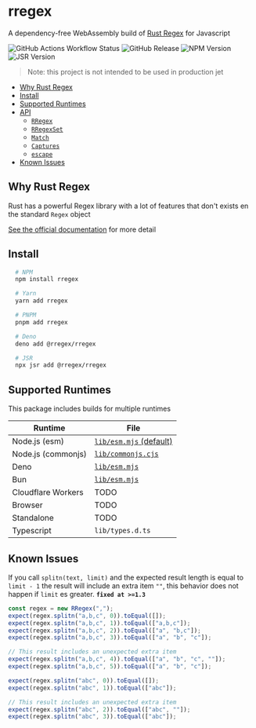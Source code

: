 # rregex

A dependency-free WebAssembly build of [Rust Regex](https://docs.rs/regex/latest/regex/) for Javascript

![GitHub Actions Workflow Status](https://img.shields.io/github/actions/workflow/status/2fd/rregex/release.yml?branch=master) ![GitHub Release](https://img.shields.io/github/v/release/2fd/rregex) ![NPM Version](https://img.shields.io/npm/v/rregex)
![JSR Version](https://img.shields.io/jsr/v/%40rregex/rregex)

> Note: this project is not intended to be used in production jet

- [Why Rust Regex](#why-rust-regex)
- [Install](#install)
- [Supported Runtimes](#supported-runtimes)
- [API](https://tsdocs.dev/docs/rregex/latest)
  - [`RRegex`](https://tsdocs.dev/docs/rregex/latest/classes/RRegex.html)
  - [`RRegexSet`](https://tsdocs.dev/docs/rregex/latest/classes/RRegexSet.html)
  - [`Match`](https://tsdocs.dev/docs/rregex/latest/types/Match.html)
  - [`Captures`](https://tsdocs.dev/docs/rregex/latest/types/Captures.html)
  - [`escape`](https://tsdocs.dev/docs/rregex/latest/functions/escape.html)
- [Known Issues](#known-issues)

## Why Rust Regex

Rust has a powerful Regex library with a lot of features that don't exists en the standard `Regex` object

[See the official documentation](https://docs.rs/regex/latest/regex/#syntax) for more detail

## Install

```bash
  # NPM
  npm install rregex

  # Yarn
  yarn add rregex

  # PNPM
  pnpm add rregex

  # Deno
  deno add @rregex/rregex

  # JSR
  npx jsr add @rregex/rregex
```

## Supported Runtimes

This package includes builds for multiple runtimes

| Runtime            | File                                            |
| ------------------ | ----------------------------------------------- |
| Node.js (esm)      | [`lib/esm.mjs` (default)](./test/node.test.mjs) |
| Node.js (commonjs) | [`lib/commonjs.cjs`](./test/node.test.cjs)      |
| Deno               | [`lib/esm.mjs`](./test/deno.test.mjs)           |
| Bun                | [`lib/esm.mjs`](./test/bun.test.mjs)            |
| Cloudflare Workers | TODO                                            |
| Browser            | TODO                                            |
| Standalone         | TODO                                            |
| Typescript         | `lib/types.d.ts`                                |

## Known Issues

If you call `splitn(text, limit)` and the expected result length is equal to `limit - 1` the result will include an extra item `""`, this behavior does not happen if `limit` es greater. **`fixed at >=1.3`**

```ts
const regex = new RRegex(",");
expect(regex.splitn("a,b,c", 0)).toEqual([]);
expect(regex.splitn("a,b,c", 1)).toEqual(["a,b,c"]);
expect(regex.splitn("a,b,c", 2)).toEqual(["a", "b,c"]);
expect(regex.splitn("a,b,c", 3)).toEqual(["a", "b", "c"]);

// This result includes an unexpected extra item
expect(regex.splitn("a,b,c", 4)).toEqual(["a", "b", "c", ""]);
expect(regex.splitn("a,b,c", 5)).toEqual(["a", "b", "c"]);

expect(regex.splitn("abc", 0)).toEqual([]);
expect(regex.splitn("abc", 1)).toEqual(["abc"]);

// This result includes an unexpected extra item
expect(regex.splitn("abc", 2)).toEqual(["abc", ""]);
expect(regex.splitn("abc", 3)).toEqual(["abc"]);
```
